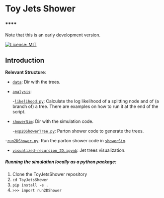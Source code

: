 # Toy Jets Shower

### ****

Note that this is an early development version. 

[![License: MIT](https://img.shields.io/badge/License-MIT-yellow.svg)](https://opensource.org/licenses/MIT) 

## Introduction



**Relevant Structure**:

- [`data`](data/): Dir with the trees.

- [`analysis`](analysis): 

    -[`likelihood.py`](showerSim/likelihood.py): Calculate the log likelihood of a splitting node and of (a branch of) a tree. There are examples on how to run it at the end of the script.

- [`showerSim`](showerSim/): Dir with the simulation code.

    -[`exp2DShowerTree.py`](showerSim/exp2DShowerTree.py): Parton shower code to generate the trees. 


-[`run2DShower.py`](showerSim/run2DShower.py): Run the parton shower code in [`showerSim`](showerSim/).
    
- [`visualized-recursion_2D.ipynb`](visualized-recursion_2D.ipynb): Jet trees visualization.



##### **Running the simulation locally as a python package:**


1. Clone the ToyJetsShower repository
2. `cd ToyJetsShower`
3. `pip install -e .`
4. `>>> import run2DShower`











